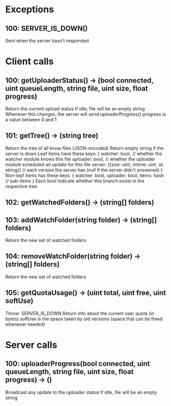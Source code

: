 # Exceptions

## 100: SERVER_IS_DOWN()
Sent when the server hasn't responded

# Client calls

## 100: getUploaderStatus() -> (bool connected, uint queueLength, string file, uint size, float progress)
Return the current upload status
If idle, file will be an empty string
Whenever this changes, the server will send uploaderProgress()
progress is a value between 0 and 1

## 101: getTree() -> (string tree)
Return the tree of all know files (JSON-encoded)
Return empty string if the server is down
Leaf items have these keys:
	{
	watcher: bool, // whether the watcher module knows this file
	uploader: bool, // whether the uploader module scheduled an update for this file
	server: [{size: uint, mtime: uint, id: string}] // each version the server has (null if the server didn't answered)
	}
Non-leaf items has these keys:
	{
	watcher: bool,
	uploader: bool,
	items: hash // sub-items
	}
Each bool indicate whether this branch exists in the respective tree

## 102: getWatchedFolders() -> (string[] folders)

## 103: addWatchFolder(string folder) -> (string[] folders)
Return the new set of watched folders

## 104: removeWatchFolder(string folder) -> (string[] folders)
Return the new set of watched folders

## 105: getQuotaUsage() -> (uint total, uint free, uint softUse)
Throw: SERVER_IS_DOWN
Return info about the current user quota (in bytes)
softUse is the space taken by old versions (space that can be freed whenever needed)

# Server calls

## 100: uploaderProgress(bool connected, uint queueLength, string file, uint size, float progress) -> ()
Broadcast any update to the uploader status
If idle, file will be an empty string
